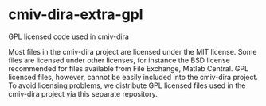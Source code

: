 # cmiv-dira-extra-gpl
GPL licensed code used in cmiv-dira

Most files in the cmiv-dira project are licensed under the MIT license. Some files are licensed under other licenses, for instance the BSD license recommended for files available from File Exchange, Matlab Central. GPL licensed files, however, cannot be easily included into the cmiv-dira project. To avoid licensing problems, we distribute GPL licensed files used in the cmiv-dira project via this separate repository.
